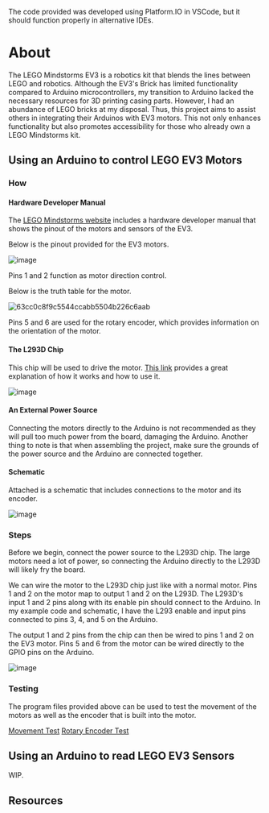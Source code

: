 The code provided was developed using Platform.IO in VSCode, but it should function properly in alternative IDEs.

# About

The LEGO Mindstorms EV3 is a robotics kit that blends the lines between LEGO and robotics. Although the EV3's Brick has limited functionality compared to Arduino microcontrollers, my transition to Arduino lacked the necessary resources for 3D printing casing parts. However, I had an abundance of LEGO bricks at my disposal. Thus, this project aims to assist others in integrating their Arduinos with EV3 motors. This not only enhances functionality but also promotes accessibility for those who already own a LEGO Mindstorms kit.

## Using an Arduino to control LEGO EV3 Motors

### How

#### Hardware Developer Manual

The [LEGO Mindstorms website](https://education.lego.com/en-us/product-resources/mindstorms-ev3/downloads/developer-kits#ev3-hardware-developer-kit) includes a hardware developer manual that shows the pinout of the motors and sensors of the EV3. 

Below is the pinout provided for the EV3 motors.

![image](https://github.com/VinsonOi/ArduinoToLEGO/assets/30189257/bc7275f2-7d74-4d44-a0f3-d124374ff1d6)

Pins 1 and 2 function as motor direction control. 

Below is the truth table for the motor.

![63cc0c8f9c5544ccabb5504b226c6aab](https://github.com/HonkaDonka/ArduinoToLEGO/assets/30189257/022e474f-f318-4f41-b05e-236eb0537fb0)

Pins 5 and 6 are used for the rotary encoder, which provides information on the orientation of the motor.

#### The L293D Chip

This chip will be used to drive the motor. [This link](https://www.robotix.in/tutorial/auto/motor_driver/) provides a great explanation of how it works and how to use it.

![image](https://github.com/HonkaDonka/ArduinoToLEGO/assets/30189257/86a0005e-cda4-4235-ac38-0c36f473d3b5)

#### An External Power Source

Connecting the motors directly to the Arduino is not recommended as they will pull too much power from the board, damaging the Arduino. Another thing to note is that when assembling the project, make sure the grounds of the power source and the Arduino are connected together. 

#### Schematic

Attached is a schematic that includes connections to the motor and its encoder.

![image](https://github.com/HonkaDonka/ArduinoToLEGO/assets/30189257/1a7a8331-0873-466c-8d08-16651d8121b0)

### Steps

Before we begin, connect the power source to the L293D chip. The large motors need a lot of power, so connecting the Arduino directly to the L293D will likely fry the board.

We can wire the motor to the L293D chip just like with a normal motor. Pins 1 and 2 on the motor map to output 1 and 2 on the L293D. The L293D's input 1 and 2 pins along with its enable pin should connect to the Arduino. In my example code and schematic, I have the L293 enable and input pins connected to pins 3, 4, and 5 on the Arduino.

The output 1 and 2 pins from the chip can then be wired to pins 1 and 2 on the EV3 motor. Pins 5 and 6 from the motor can be wired directly to the GPIO pins on the Arduino.

![image](https://github.com/HonkaDonka/ArduinoToLEGO/assets/30189257/b32626fb-a5ae-4251-b52c-a6435df04c54)

### Testing

The program files provided above can be used to test the movement of the motors as well as the encoder that is built into the motor. 

[Movement Test](https://github.com/HonkaDonka/ArduinoToLEGO/blob/main/EV3MovementTest.cpp)
[Rotary Encoder Test](https://github.com/HonkaDonka/ArduinoToLEGO/blob/main/EV3RotaryTest.cpp)

## Using an Arduino to read LEGO EV3 Sensors

WIP.

## Resources

